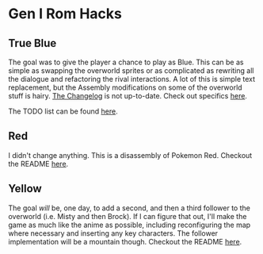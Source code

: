 # Gen I Rom Hacks


## True Blue
The goal was to give the player a chance to play as Blue. This can be as simple as swapping the overworld sprites or as complicated as rewriting all the dialogue and refactoring the rival interactions. A lot of this is simple text replacement, but the Assembly modifications on some of the overworld stuff is hairy. [The Changelog](https://github.com/gcox32/rom-hacks/blob/main/blue/CHANGELOG.md) is not up-to-date. Check out specifics [here](https://github.com/gcox32/rom-hacks/blob/main/blue/README.md).

The TODO list can be found [here](https://github.com/gcox32/rom-hacks/blob/main/blue/TODO.md).

## Red
I didn't change anything. This is a disassembly of Pokemon Red. Checkout the README [here](https://github.com/gcox32/rom-hacks/blob/main/red/README.md).

## Yellow
The goal _will_ be, one day, to add a second, and then a third follower to the overworld (i.e. Misty and then Brock). If I can figure that out, I'll make the game as much like the anime as possible, including reconfiguring the map where necessary and inserting any key characters. The follower implementation will be a mountain though. Checkout the README [here](https://github.com/gcox32/rom-hacks/blob/main/yellow/README.md).